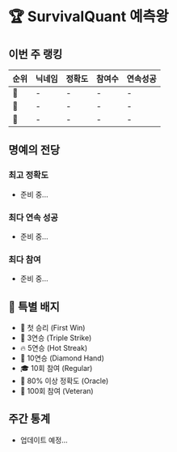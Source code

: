 # 🏆 SurvivalQuant 예측왕

## 이번 주 랭킹
| 순위 | 닉네임 | 정확도 | 참여수 | 연속성공 |
|-----|--------|--------|--------|----------|
| 🥇 | - | - | - | - |
| 🥈 | - | - | - | - |
| 🥉 | - | - | - | - |

## 명예의 전당
### 최고 정확도
- 준비 중...

### 최다 연속 성공
- 준비 중...

### 최다 참여
- 준비 중...

## 🎯 특별 배지
- 🌟 첫 승리 (First Win)
- 🎯 3연승 (Triple Strike)
- 🔥 5연승 (Hot Streak)
- 💎 10연승 (Diamond Hand)
- 🎓 10회 참여 (Regular)
- 👑 80% 이상 정확도 (Oracle)
- 🌈 100회 참여 (Veteran)

## 주간 통계
- 업데이트 예정... 